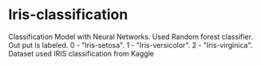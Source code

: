 # Iris-classification
Classification Model with Neural Networks. 
Used Random forest classifier.
Out put is labeled. 
0 - "Iris-setosa".
1 - "Iris-versicolor".
2 - "Iris-virginica".
Dataset used IRIS classification from Kaggle
